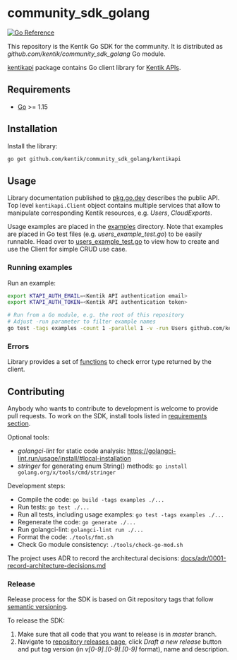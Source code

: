# community_sdk_golang

[![Go Reference](https://pkg.go.dev/badge/github.com/kentik/community_sdk_golang.svg)](https://pkg.go.dev/github.com/kentik/community_sdk_golang)

This repository is the Kentik Go SDK for the community. It is distributed as _github.com/kentik/community_sdk_golang_ Go module.

[kentikapi](kentikapi) package contains Go client library for [Kentik APIs](https://kb.kentik.com/v0/Ab09.htm).

## Requirements

- [Go](https://golang.org/doc/install) >= 1.15

## Installation

Install the library:

```bash
go get github.com/kentik/community_sdk_golang/kentikapi
```

## Usage

Library documentation published to [pkg.go.dev](https://pkg.go.dev/github.com/kentik/community_sdk_golang) describes the public API. Top level `kentikapi.Client` object contains multiple services that allow to manipulate corresponding Kentik resources, e.g. _Users_, _CloudExports_.

Usage examples are placed in the [examples](./examples) directory. Note that examples are placed in Go test files (e.g. _users_example_test.go_) to be easily runnable. Head over to [users_example_test.go](./examples/users_example_test.go) to view how to create and use the Client for simple CRUD use case.

### Running examples

Run an example:

```bash
export KTAPI_AUTH_EMAIL=<Kentik API authentication email>
export KTAPI_AUTH_TOKEN=<Kentik API authentication token>

# Run from a Go module, e.g. the root of this repository
# Adjust -run parameter to filter example names
go test -tags examples -count 1 -parallel 1 -v -run Users github.com/kentik/community_sdk_golang/examples
```

### Errors

Library provides a set of [functions](./kentikapi/errors.go) to check error type returned by the client.

## Contributing

Anybody who wants to contribute to development is welcome to provide pull requests. To work on the SDK, install tools listed in [requirements section](#requirements).

Optional tools:
- _golangci-lint_ for static code analysis: <https://golangci-lint.run/usage/install/#local-installation>
- _stringer_ for generating enum String() methods: `go install golang.org/x/tools/cmd/stringer`

Development steps:
- Compile the code: `go build -tags examples ./...`
- Run tests: `go test ./...`
- Run all tests, including usage examples: `go test -tags examples ./...`
- Regenerate the code: `go generate ./...`
- Run golangci-lint: `golangci-lint run ./...`
- Format the code: `./tools/fmt.sh`
- Check Go module consistency: `./tools/check-go-mod.sh`

The project uses ADR to record the architectural decisions: [docs/adr/0001-record-architecture-decisions.md](docs/adr/0001-record-architecture-decisions.md)

### Release

Release process for the SDK is based on Git repository tags that follow [semantic versioning](https://semver.org/).

To release the SDK:
1. Make sure that all code that you want to release is in _master_ branch.
1. Navigate to [repository releases page](https://github.com/kentik/community_sdk_golang/releases), click _Draft a new release_ button and put tag version (in _v\[0-9].\[0-9].\[0-9]_ format), name and description.

